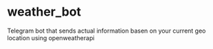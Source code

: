 # weather_bot
Telegram bot that sends actual information basen on your current geo location using openweatherapi
